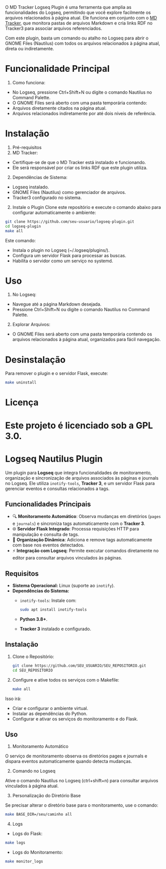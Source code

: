 O MD Tracker Logseq Plugin é uma ferramenta que amplia as funcionalidades do Logseq, permitindo que você explore facilmente os arquivos relacionados à página atual. Ele funciona em conjunto com o [MD Tracker](https://github.com/marciomoretto/md-tracker), que monitora pastas de arquivos Markdown e cria links RDF no Tracker3 para associar arquivos referenciados.

Com este plugin, basta um comando ou atalho no Logseq para abrir o GNOME Files (Nautilus) com todos os arquivos relacionados à página atual, direta ou indiretamente.

# Funcionalidade Principal
1. Como funciona:
 * No Logseq, pressione Ctrl+Shift+N ou digite o comando Nautilus no Command Palette.
 * O GNOME Files será aberto com uma pasta temporária contendo:
  * Arquivos diretamente citados na página atual.
  * Arquivos relacionados indiretamente por até dois níveis de referência.

# Instalação
1. Pré-requisitos
 1. MD Tracker:
  * Certifique-se de que o MD Tracker está instalado e funcionando.
  * Ele será responsável por criar os links RDF que este plugin utiliza.
 2. Dependências de Sistema:
  * Logseq instalado.
  * GNOME Files (Nautilus) como gerenciador de arquivos.
  * Tracker3 configurado no sistema.
2. Instale o Plugin
Clone este repositório e execute o comando abaixo para configurar automaticamente o ambiente:
```bash
git clone https://github.com/seu-usuario/logseq-plugin.git
cd logseq-plugin
make all
```
Este comando:
* Instala o plugin no Logseq (~/.logseq/plugins/).
* Configura um servidor Flask para processar as buscas.
* Habilita o servidor como um serviço no systemd.

# Uso
1. No Logseq:
 * Navegue até a página Markdown desejada.
 * Pressione Ctrl+Shift+N ou digite o comando Nautilus no Command Palette.
2. Explorar Arquivos:
 * O GNOME Files será aberto com uma pasta temporária contendo os arquivos relacionados à página atual, organizados para fácil navegação.

# Desinstalação
Para remover o plugin e o servidor Flask, execute:

```bash
make uninstall
```

# Licença
Este projeto é licenciado sob a GPL 3.0.
=======
# Logseq Nautilus Plugin

Um plugin para **Logseq** que integra funcionalidades de monitoramento, organização e sincronização de arquivos associados às páginas e journals no Logseq. Ele utiliza `inotify-tools`, **Tracker 3**, e um servidor Flask para gerenciar eventos e consultas relacionados a tags.

## **Funcionalidades Principais**

- 🔍 **Monitoramento Automático**: Observa mudanças em diretórios (`pages` e `journals`) e sincroniza tags automaticamente com o **Tracker 3**.
- 🌐 **Servidor Flask Integrado**: Processa requisições HTTP para manipulação e consulta de tags.
- 📂 **Organização Dinâmica**: Adiciona e remove tags automaticamente com base nos eventos detectados.
- ⚡ **Integração com Logseq**: Permite executar comandos diretamente no editor para consultar arquivos vinculados às páginas.

## **Requisitos**

- **Sistema Operacional:** Linux (suporte ao `inotify`).
- **Dependências do Sistema:** 
  - `inotify-tools`: Instale com:
    
    ```bash
    sudo apt install inotify-tools
    ```
  - **Python 3.8+**.
  - **Tracker 3** instalado e configurado.

## **Instalação**

1. Clone o Repositório:

   ```bash
   git clone https://github.com/SEU_USUARIO/SEU_REPOSITORIO.git
   cd SEU_REPOSITORIO
    ```

2. Configure e ative todos os serviços com o Makefile:

    ```bash
    make all
    ```

  Isso irá:

  * Criar e configurar o ambiente virtual.
  * Instalar as dependências do Python.
  * Configurar e ativar os serviços do monitoramento e do Flask.

## **Uso**

1. Monitoramento Automático

  O serviço de monitoramento observa os diretórios pages e journals e dispara eventos automaticamente quando detecta mudanças.

2. Comando no Logseq

  Ative o comando Nautilus no Logseq (ctrl+shift+n) para consultar arquivos vinculados à página atual.

3. Personalização do Diretório Base

  Se precisar alterar o diretório base para o monitoramento, use o comando:

  ```bash
  make BASE_DIR=/seu/caminho all
  ```

4. Logs
  * Logs do Flask:
  
  ```bash
  make logs
  ```

  * Logs do Monitoramento:

  ```bash
  make monitor_logs
  ```
